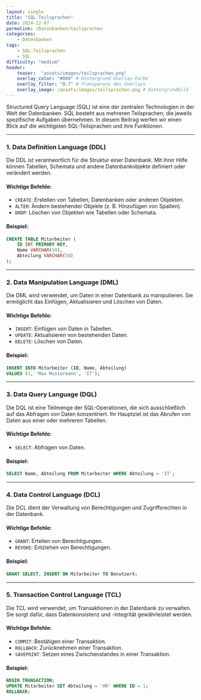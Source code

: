 ```yaml
---
layout: single
title: "SQL-Teilsprachen"
date: 2024-12-07
permalink: /Datenbanken/teilsprachen
categories:
    - Datenbanken
tags:
    - SQL-Teilsprachen
    - SQL
difficulty: "medium"
header:
    teaser:  "assets/images/teilsprachen.png"
    overlay_color: "#000" # Hintergrund-Overlay-Farbe
    overlay_filter: "0.7" # Transparenz des Overlays
    overlay_image: /assets/images/teilsprachen.png # Hintergrundbild
---
```

Structured Query Language (SQL) ist eine der zentralen Technologien in der Welt der Datenbanken. SQL besteht aus mehreren Teilsprachen, die jeweils spezifische Aufgaben übernehmen. In diesem Beitrag werfen wir einen Blick auf die wichtigsten SQL-Teilsprachen und ihre Funktionen.

---

### 1. **Data Definition Language (DDL)**  
Die DDL ist verantwortlich für die Struktur einer Datenbank. Mit ihrer Hilfe können Tabellen, Schemata und andere Datenbankobjekte definiert oder verändert werden.

#### Wichtige Befehle:
- `CREATE`: Erstellen von Tabellen, Datenbanken oder anderen Objekten.
- `ALTER`: Ändern bestehender Objekte (z. B. Hinzufügen von Spalten).
- `DROP`: Löschen von Objekten wie Tabellen oder Schemata.

#### Beispiel:
```sql
CREATE TABLE Mitarbeiter (
    ID INT PRIMARY KEY,
    Name VARCHAR(50),
    Abteilung VARCHAR(50)
);
```

---

### 2. **Data Manipulation Language (DML)**  
Die DML wird verwendet, um Daten in einer Datenbank zu manipulieren. Sie ermöglicht das Einfügen, Aktualisieren und Löschen von Daten.

#### Wichtige Befehle:
- `INSERT`: Einfügen von Daten in Tabellen.
- `UPDATE`: Aktualisieren von bestehenden Daten.
- `DELETE`: Löschen von Daten.

#### Beispiel:
```sql
INSERT INTO Mitarbeiter (ID, Name, Abteilung)
VALUES (1, 'Max Mustermann', 'IT');
```

---

### 3. **Data Query Language (DQL)**  
Die DQL ist eine Teilmenge der SQL-Operationen, die sich ausschließlich auf das Abfragen von Daten konzentriert. Ihr Hauptziel ist das Abrufen von Daten aus einer oder mehreren Tabellen.

#### Wichtige Befehle:
- `SELECT`: Abfragen von Daten.

#### Beispiel:
```sql
SELECT Name, Abteilung FROM Mitarbeiter WHERE Abteilung = 'IT';
```
---

### 4. **Data Control Language (DCL)**  
Die DCL dient der Verwaltung von Berechtigungen und Zugriffsrechten in der Datenbank.

#### Wichtige Befehle:
- `GRANT`: Erteilen von Berechtigungen.
- `REVOKE`: Entziehen von Berechtigungen.

#### Beispiel:
```sql
GRANT SELECT, INSERT ON Mitarbeiter TO BenutzerX;
```

---

### 5. **Transaction Control Language (TCL)**  
Die TCL wird verwendet, um Transaktionen in der Datenbank zu verwalten. Sie sorgt dafür, dass Datenkonsistenz und -integrität gewährleistet werden.

#### Wichtige Befehle:
- `COMMIT`: Bestätigen einer Transaktion.
- `ROLLBACK`: Zurücknehmen einer Transaktion.
- `SAVEPOINT`: Setzen eines Zwischenstandes in einer Transaktion.

#### Beispiel:
```sql
BEGIN TRANSACTION;
UPDATE Mitarbeiter SET Abteilung = 'HR' WHERE ID = 1;
ROLLBACK;
```

